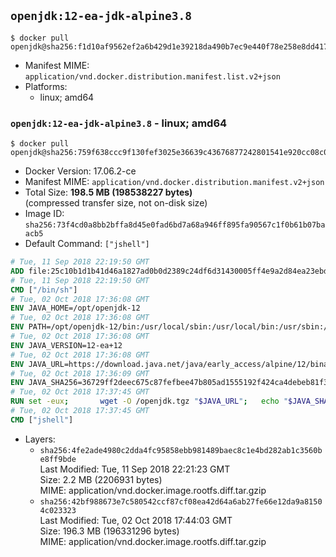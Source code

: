 ## `openjdk:12-ea-jdk-alpine3.8`

```console
$ docker pull openjdk@sha256:f1d10af9562ef2a6b429d1e39218da490b7ec9e440f78e258e8dd417f6d3a42a
```

-	Manifest MIME: `application/vnd.docker.distribution.manifest.list.v2+json`
-	Platforms:
	-	linux; amd64

### `openjdk:12-ea-jdk-alpine3.8` - linux; amd64

```console
$ docker pull openjdk@sha256:759f638ccc9f130fef3025e36639c43676877242801541e920cc08c073bf6748
```

-	Docker Version: 17.06.2-ce
-	Manifest MIME: `application/vnd.docker.distribution.manifest.v2+json`
-	Total Size: **198.5 MB (198538227 bytes)**  
	(compressed transfer size, not on-disk size)
-	Image ID: `sha256:73f4cd0a8bb2bffa8d45e0fad6bd7a68a946ff895fa90567c1f0b61b07baacb5`
-	Default Command: `["jshell"]`

```dockerfile
# Tue, 11 Sep 2018 22:19:50 GMT
ADD file:25c10b1d1b41d46a1827ad0b0d2389c24df6d31430005ff4e9a2d84ea23ebd42 in / 
# Tue, 11 Sep 2018 22:19:50 GMT
CMD ["/bin/sh"]
# Tue, 02 Oct 2018 17:36:08 GMT
ENV JAVA_HOME=/opt/openjdk-12
# Tue, 02 Oct 2018 17:36:08 GMT
ENV PATH=/opt/openjdk-12/bin:/usr/local/sbin:/usr/local/bin:/usr/sbin:/usr/bin:/sbin:/bin
# Tue, 02 Oct 2018 17:36:08 GMT
ENV JAVA_VERSION=12-ea+12
# Tue, 02 Oct 2018 17:36:08 GMT
ENV JAVA_URL=https://download.java.net/java/early_access/alpine/12/binaries/openjdk-12-ea+12_linux-x64-musl_bin.tar.gz
# Tue, 02 Oct 2018 17:36:09 GMT
ENV JAVA_SHA256=36729ff2deec675c87fefbee47b805ad1555192f424ca4debeb81f30eb1bf587
# Tue, 02 Oct 2018 17:37:45 GMT
RUN set -eux; 		wget -O /openjdk.tgz "$JAVA_URL"; 	echo "$JAVA_SHA256 */openjdk.tgz" | sha256sum -c -; 	mkdir -p "$JAVA_HOME"; 	tar --extract --file /openjdk.tgz --directory "$JAVA_HOME" --strip-components 1; 	rm /openjdk.tgz; 		java -Xshare:dump; 		java --version; 	javac --version
# Tue, 02 Oct 2018 17:37:45 GMT
CMD ["jshell"]
```

-	Layers:
	-	`sha256:4fe2ade4980c2dda4fc95858ebb981489baec8c1e4bd282ab1c3560be8ff9bde`  
		Last Modified: Tue, 11 Sep 2018 22:21:23 GMT  
		Size: 2.2 MB (2206931 bytes)  
		MIME: application/vnd.docker.image.rootfs.diff.tar.gzip
	-	`sha256:42bf988673e7c580542ccf87cf08ea42d64a6ab27fe66e12da9a81504c023323`  
		Last Modified: Tue, 02 Oct 2018 17:44:03 GMT  
		Size: 196.3 MB (196331296 bytes)  
		MIME: application/vnd.docker.image.rootfs.diff.tar.gzip
